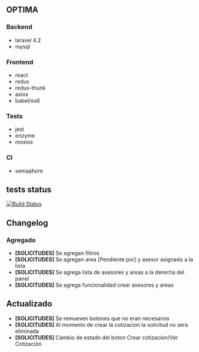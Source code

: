 ## OPTIMA

### Backend
- laravel 4.2
- mysql

### Frontend
- react
- redux
- redux-thunk
- axios
- babel/es6

### Tests
- jest
- enzyme
- moxios

### CI
- semaphore

## tests status
[![Build Status](https://semaphoreci.com/api/v1/alebrandspa/avante-optima/branches/master/badge.svg)](https://semaphoreci.com/alebrandspa/avante-optima)

## Changelog

### Agregado
- **[SOLICITUDES]** Se agregan filtros
- **[SOLICITUDES]** Se agregan area [Pendiente por]  y asesor asignado a la lista
- **[SOLICITUDES]** Se agrega lista de asesores y areas a la derecha del panel
- **[SOLICITUDES]** Se agrega funcionalidad crear asesores y areas

## Actualizado
- **[SOLICITUDES]** Se remueven botones que no eran necesarios
- **[SOLICITUDES]** Al momento de crear la cotizacion la solicitud no sera eliminada
- **[SOLICITUDES]** Cambio de estado del boton Crear cotizacion/Ver Cotización

